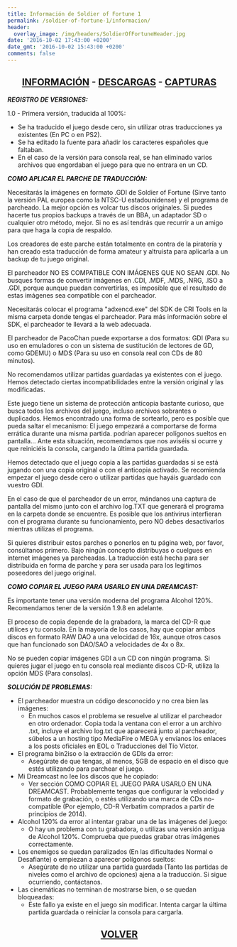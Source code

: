 ```yaml
---
title: Información de Soldier of Fortune 1
permalink: /soldier-of-fortune-1/informacion/
header:
  overlay_image: /img/headers/SoldierOfFortuneHeader.jpg
date: '2016-10-02 17:43:00 +0200'
date_gmt: '2016-10-02 15:43:00 +0200'
comments: false
---
```

<h2 style="text-align: center;"><strong><a href="/soldier-of-fortune-1/informacion/">INFORMACIÓN</a> - <a href="/soldier-of-fortune-1/descargar/">DESCARGAS</a> - <a href="/soldier-of-fortune-1/capturas/">CAPTURAS</a></strong></h2>

_**REGISTRO DE VERSIONES:**_

1.0 - Primera versión, traducida al 100%:
 - Se ha traducido el juego desde cero, sin utilizar otras traducciones ya existentes 
(En PC o en PS2).
 - Se ha editado la fuente para añadir los caracteres españoles que faltaban.
 - En el caso de la versión para consola real, se han eliminado varios archivos que 
engordaban el juego para que no entrara en un CD.

_**COMO APLICAR EL PARCHE DE TRADUCCIÓN:**_

Necesitarás la imágenes en formato .GDI de Soldier of Fortune (Sirve tanto la versión PAL europea 
como la NTSC-U estadounidense) y el programa de parcheado. La mejor opción es volcar tus discos 
originales. Si puedes hacerte tus propios backups a través de un BBA, un adaptador SD o cualquier 
otro método, mejor. Si no es así tendrás que recurrir a un amigo para que haga la copia de respaldo.

Los creadores de este parche están totalmente en contra de la piratería y han creado esta traducción 
de forma amateur y altruista para aplicarla a un backup de tu juego original.

El parcheador NO ES COMPATIBLE CON IMÁGENES QUE NO SEAN .GDI. No busques 
formas de convertir imágenes en .CDI, .MDF, .MDS, .NRG, .ISO a .GDI, porque 
aunque puedan convertirlas, es imposible que el resultado de estas imágenes 
sea compatible con el parcheador.

Necesitarás colocar el programa "adxencd.exe" del SDK de CRI Tools en la 
misma carpeta donde tengas el parcheador. Para más información sobre el SDK, 
el parcheador te llevará a la web adecuada.

El parcheador de PacoChan puede exportarse a dos formatos: GDI (Para su uso 
en emuladores o con un sistema de sustitución de lectores de GD, como GDEMU) 
o MDS (Para su uso en consola real con CDs de 80 minutos).

No recomendamos utilizar partidas guardadas ya existentes con el juego. 
Hemos detectado ciertas incompatibilidades entre la versión original y las 
modificadas.

Este juego tiene un sistema de protección anticopia bastante curioso, que 
busca todos los archivos del juego, incluso archivos sobrantes o duplicados. 
Hemos encontrado una forma de sortearlo, pero es posible que pueda saltar el 
mecanismo: El juego empezará a comportarse de forma errática durante una 
misma partida. podrían aparecer polígonos sueltos en pantalla... Ante esta 
situación, recomendamos que nos aviséis si ocurre y que reiniciéis la 
consola, cargando la última partida guardada.

Hemos detectado que el juego copia a las partidas guardadas si se está 
jugando con una copia original o con el anticopia activado. Se recomienda 
empezar el juego desde cero o utilizar partidas que hayáis guardado con 
vuestro GDI.

En el caso de que el parcheador de un error, mándanos una captura de 
pantalla del mismo junto con el archivo log.TXT que generará el programa en 
la carpeta donde se encuentre. Es posible que los antivirus interfieran con 
el programa durante su funcionamiento, pero NO debes desactivarlos mientras 
utilizas el programa.

Si quieres distribuir estos parches o ponerlos en tu página web, por favor, 
consúltanos primero. Bajo ningún concepto distribuyas o cuelgues en internet 
imágenes ya parcheadas. La traducción está hecha para ser distribuida en 
forma de parche y para ser usada para los legitimos poseedores del juego 
original.

_**COMO COPIAR EL JUEGO PARA USARLO EN UNA DREAMCAST:**_

Es importante tener una versión moderna del programa Alcohol 120%. 
Recomendamos tener de la versión 1.9.8 en adelante.

El proceso de copia depende de la grabadora, la marca del CD-R que utilices 
y tu consola. En la mayoría de los casos, hay que copiar ambos discos en 
formato RAW DAO a una velocidad de 16x, aunque otros casos que han 
funcionado son DAO/SAO a velocidades de 4x o 8x.

No se pueden copiar imágenes GDI a un CD con ningún programa. 
Si quieres jugar el juego en tu consola real mediante discos CD-R, utiliza 
la opción MDS (Para consolas).

_**SOLUCIÓN DE PROBLEMAS:**_

 - El parcheador muestra un código desconocido y no crea bien las imágenes: 
   - En muchos casos el problema se resuelve al utilizar el parcheador en 
   otro ordenador. Copia toda la ventana con el error a un archivo .txt, 
   incluye el archivo log.txt que aparecerá junto al parcheador, súbelos a 
   un hosting tipo MediaFire o MEGA y envíanos los enlaces a los posts 
   oficiales en EOL o Traducciones del Tío Víctor.
 - El programa bin2iso o la extracción de GDIs da error:
   - Asegúrate de que tengas, al menos, 5GB de espacio en el disco que estés 
   utilizando para parchear el juego.
 - Mi Dreamcast no lee los discos que he copiado:
   - Ver sección COMO COPIAR EL JUEGO PARA USARLO EN UNA DREAMCAST. 
   Probablemente tengas que configurar la velocidad y formato de 
   grabación, o estés utilizando una marca de CDs no-compatible 
   (Por ejemplo, CD-R Verbatim comprados a partir de principios de 2014).
 - Alcohol 120% da error al intentar grabar una de las imágenes del juego:
   - O hay un problema con tu grabadora, o utilizas una versión antigua de 
   Alcohol 120%. Comprueba que puedas grabar otras imágenes correctamente.
 - Los enemigos se quedan paralizados (En las dificultades Normal o 
   Desafiante) o empiezan a aparecer polígonos sueltos:
   - Asegúrate de no utilizar una partida guardada (Tanto las partidas de 
   niveles como el archivo de opciones) ajena a la traducción. Si sigue 
   ocurriendo, contáctanos.
 - Las cinemáticas no terminan de mostrarse bien, o se quedan bloqueadas:
   - Este fallo ya existe en el juego sin modificar. Intenta cargar la 
   última partida guardada o reiniciar la consola para cargarla.

<h2 style="text-align: center;"><a href="/soldier-of-fortune-1/"><strong>VOLVER</strong></a></h2>

